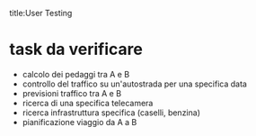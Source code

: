 title:User Testing

# task da verificare
 - calcolo dei pedaggi tra A e B
 - controllo del traffico su un'autostrada per una specifica data
 - previsioni traffico tra A e B
 - ricerca di una specifica telecamera
 - ricerca infrastruttura specifica (caselli, benzina)
 - pianificazione viaggio da A a B